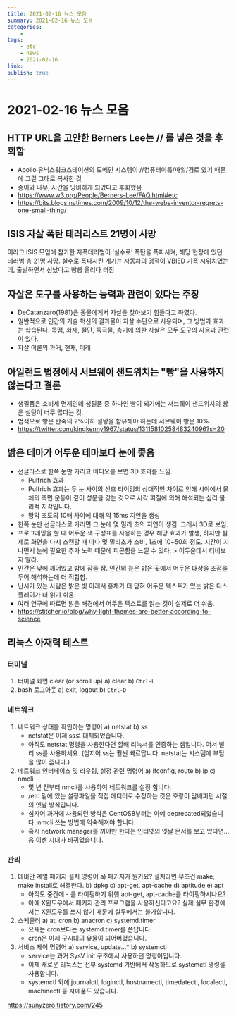 ```yaml
---
title: 2021-02-16 뉴스 모음
summary: 2021-02-16 뉴스 모음
categories:
    - 
tags:
    - etc
    - news
    - 2021-02-16
link: 
publish: true
---
```


# 2021-02-16 뉴스 모음

## HTTP URL을 고안한 Berners Lee는 // 를 넣은 것을 후회함

- Apollo 유닉스워크스테이션의 도메인 시스템이 //컴퓨터이름/파일/경로 였기 때문에 그걸 그대로 복사한 것  
- 종이와 나무, 시간을 낭비하게 되었다고 후회했음  
- <https://www.w3.org/People/Berners-Lee/FAQ.html#etc>  
- <https://bits.blogs.nytimes.com/2009/10/12/the-webs-inventor-regrets-one-small-thing/>

## ISIS 자살 폭탄 테러리스트 21명이 사망

이라크 ISIS 모임에 참가한 자폭테러범이 ‘실수로’ 폭탄을 폭파시켜, 해당 현장에 있던 테러범 총 21명 사망. 실수로 폭파시킨 계기는 자동차의 경적이 VBIED 기폭 시위치였는데, 출발하면서 신났다고 빵빵 울리다 터짐

## 자살은 도구를 사용하는 능력과 관련이 있다는 주장

- DeCatanzaro(1981)은 동물에게서 자살을 찾아보기 힘들다고 하였다.  
- 일반적으로 인간의 기술 혁신의 결과물이 자살 수단으로 사용되며, 그 방법과 효과는 학습된다. 목맴, 화재, 절단, 독극물, 총기에 의한 자살은 모두 도구의 사용과 관련이 있다.
- 자살 이론의 과거, 현재, 미래

## 아일랜드 법정에서 서브웨이 샌드위치는 "빵"을 사용하지 않는다고 결론

- 생필품은 소비세 면제인데 생필품 중 하나인 빵이 되기에는 서브웨이 샌드위치의 빵은 설탕이 너무 많다는 것.
- 법적으로 빵은 반죽의 2%이하 설탕을 함유해야 하는데 서브웨이 빵은 10%.
- <https://twitter.com/kingkenny1967/status/1311581025848324096?s=20>

## 밝은 테마가 어두운 테마보다 눈에 좋음

- 선글라스로 한쪽 눈만 가리고 비디오를 보면 3D 효과를 느낌.
  - Pulfrich 효과
  - Pulfrich 효과는 두 눈 사이의 신호 타이밍의 상대적인 차이로 인해 시야에서 물체의 측면 운동이 깊이 성분을 갖는 것으로 시각 피질에 의해 해석되는 심리 물리적 지각입니다.
  - 망막 조도의 10배 차이에 대해 약 15ms 지연을 생성
- 한쪽 눈만 선글라스로 가리면 그 눈에 몇 밀리 초의 지연이 생김. 그래서 3D로 보임.
- 프로그래밍을 할 때 어두운 색 구성표를 사용하는 경우 해당 효과가 발생, 하지만 실제로 화면을 다시 스캔할 때 마다 몇 밀리초가 소비, 1초에 10~50회 정도. 시간이 지나면서 눈에 필요한 추가 노력 때문에 피곤함을 느낄 수 있다. > 어두운데서 티비보지 말라.
- 인간은 낮에 깨어있고 밤에 잠을 잠. 인간의 눈은 밝은 곳에서 어두운 대상을 초점을 두어 해석하는데 더 적합함.
- 난시가 있는 사람은 밝은 빛 아래서 홍채가 더 닫혀 어두운 텍스트가 있는 밝은 디스플레이가 더 읽기 쉬움.
- 여러 연구에 따르면 밝은 배경에서 어두운 텍스트를 읽는 것이 실제로 더 쉬움.
- <https://stitcher.io/blog/why-light-themes-are-better-according-to-science>

## 리눅스 아재력 테스트

### 터미널

1. 터미널 화면 clear (or scroll up)
  a) clear
  b) `Ctrl-L`
2. bash 로그아웃
  a) exit, logout
  b) `Ctrl-D`

### 네트워크

1. 네트워크 상태를 확인하는 명령어
   a) netstat
   b) ss
   - netstat은 이제 ss로 대체되었습니다.
   - 아직도 netstat 명령을 사용한다면 할배 리눅서를 인증하는 셈입니다. 어서 빨리 ss를 사용하세요. (심지어 ss는 훨씬 빠르답니다. netstat는 시스템에 부담을 많이 줍니다.)
2. 네트워크 인터페이스 및 라우팅, 설정 관련 명령어
    a) ifconfig, route
    b) ip
    c) nmcli
    - 몇 년 전부터 nmcli를 사용하여 네트워크를 설정 합니다.
    - /etc 밑에 있는 설정파일을 직접 에디터로 수정하는 것은 호랑이 담배피던 시절의 옛날 방식입니다.
    - 심지어 과거에 사용되던 방식은 CentOS8부터는 아예 deprecated되었습니다. nmcli 쓰는 방법에 익숙해져야 합니다.
    - 혹시 network manager를 꺼야만 한다는 인터넷의 옛날 문서를 보고 있다면... 음 이젠 시대가 바뀌었습니다.

### 관리

1. 데비안 계열 패키지 설치 명령어
   a) 패키지가 뭔가요? 설치라면 무조건 make; make install로 해결한다.
   b) dpkg
   c) apt-get, apt-cache
   d) aptitude
   e) apt
   - 아직도 중간에 - 를 타이핑하기 위햇 apt-get, apt-cache를 타이핑하시나요?
   - 아예 X윈도우에서 패키지 관리 프로그램을 사용하신다고요? 실제 실무 환경에서는 X윈도우를 쓰지 않기 때문에 실무에서는 불가합니다.
2. 스케줄러
   a) at, cron
   b) anacron
   c) systemd.timer
   - 요새는 cron보다는 systemd.timer를 쓴답니다.
   - cron은 이제 구시대의 유물이 되어버렸습니다.
3. 서비스 제어 명령어
   a) service, update...*
   b) systemctl
   - service는 과거 SysV init 구조에서 사용하던 명령어입니다.
   - 이제 새로운 리눅스는 전부 systemd 기반에서 작동하므로 systemctl 명령을 사용합니다.
   - systemctl 외에 journalctl, loginctl, hostnamectl, timedatectl, localectl, machinectl 등 자매품도 있습니다.

<https://sunyzero.tistory.com/245>
